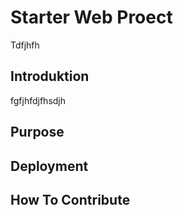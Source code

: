 # Starter Web Proect

Tdfjhfh

## Introduktion

fgfjhfdjfhsdjh

## Purpose
 
## Deployment

## How To Contribute
